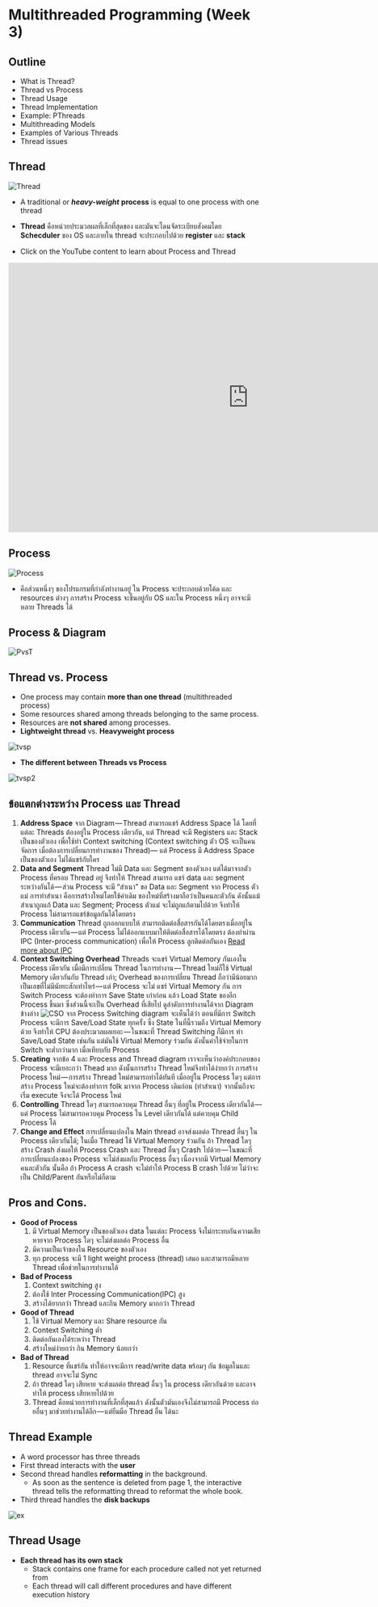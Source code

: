 # Multithreaded Programming (Week 3)

## Outline
   - What is Thread?
   - Thread vs Process
   - Thread Usage
   - Thread Implementation
   - Example: PThreads
   - Multithreading Models
   - Examples of Various Threads
   - Thread issues

## Thread
![Thread](https://www.javamex.com/tutorials/threads/ThreadDiagram.png)
   - A traditional or ***heavy-weight*** **process** is equal to one process with one thread
   - **Thread** คือหน่วยประมวลผลที่เล็กที่สุดของ และมันจะโดนจัดระเบียบสังคมโดย **Schecduler** ของ OS และภายใน thread จะประกอบไปด้วย **register** และ **stack**
   
   - Click on the YouTube content to learn about Process and Thread

  <iframe width="949" height="534" src="https://www.youtube.com/embed/O3EyzlZxx3g" frameborder="0" allow="accelerometer; autoplay; encrypted-media; gyroscope; picture-in-picture" allowfullscreen></iframe>

## Process
![Process](https://i.ytimg.com/vi/bYF1XSJS8Qs/maxresdefault.jpg)   
   - คือส่วนหนึ่งๆ ของโปรแกรมที่กำลังทำงานอยู่ ใน Process จะประกอบด้วยโค้ด และ resources ต่างๆ การสร้าง Process จะขึ้นอยู่กับ OS และใน Process หนึ่งๆ อาจจะมีหลาย Threads ได้

## Process & Diagram
![PvsT](https://cdn-images-1.medium.com/max/1600/1*SQMYCFGyHdUxRBsHXvvteA.png)

## Thread vs. Process
   - One process may contain **more than one thread** (multithreaded process)
   - Some resources shared among threads belonging 
to the same process.
   - Resources are **not shared** among processes.
   - **Lightweight thread** vs. **Heavyweight process**

![tvsp](https://images.slideplayer.com/14/4402210/slides/slide_13.jpg)
   - **The different between Threads vs Process** 

![tvsp2](https://slideplayer.com/slide/6392122/22/images/14/Process+vs.+Thread+Process+Thread+Process+is+considered+heavy+weight.jpg)


## ข้อแตกต่างระหว่าง Process และ Thread
   1. **Address Space**
   จาก Diagram — Thread สามารถแชร์ Address Space ได้ โดยที่แต่ละ Threads ต้องอยู่ใน Process เดียวกัน, แต่ Thread จะมี Registers และ Stack เป็นของตัวเอง เพื่อใช้ทำ Context switching (Context switching ตัว OS จะเป็นคนจัดการ เมื่อต้องการเปลี่ยนการทำงานของ Thread)— แต่ Process มี Address Space เป็นของตัวเอง ไม่ได้แชร์กับใคร
   2. **Data and Segment**
   Thread ไม่มี Data และ Segment ของตัวเอง แต่ได้มาจากตัว Process ที่ครอบ Thread อยู่ จึงทำให้ Thread สามารถ แชร์ data และ segment ระหว่างกันได้ — ส่วน Process จะมี “สำเนา” ขอ Data และ Segment จาก Process ตัวแม่ การทำสำเนา คือการสร้างใหม่โดยใช้ค่าเดิม ของใหม่ที่สร้างมาถือว่าเป็นคนละตัวกัน ดังนั้นแม้สำเนาถูกแก้ Data และ Segment; Process ตัวแม่ จะไม่ถูกแก้ตามไปด้วย จึงทำให้ Process ไม่สามารถแชร์ข้อมูลกันได้โดยตรง
   3. **Communication**
   Thread ถูกออกแบบให้ สามารถติดต่อสื่อสารกันได้โดยตรงเมื่ออยู่ใน Process เดียวกัน — แต่ Process ไม่ได้ออกแบบมาให้ติดต่อสื่อสารได้โดยตรง ต้องทำผ่าน IPC (Inter-process communication) เพื่อให้ Process ลูกติดต่อกันเอง [Read more about IPC](https://en.wikipedia.org/wiki/Inter-process_communication)
   4. **Context Switching Overhead**
   Threads จะแชร์ Virtual Memory กันเองใน Process เดียวกัน เมื่อมีการเปลี่ยน Thread ในการทำงาน — Thread ใหม่ก็ใช้ Virtual Memory เดียวกันกับ Thread เก่า; Overhead ของการเปลี่ยน Thread ถือว่ามีน้อยมาก เป็นเลขที่ไม่มีนัยยะสักเท่าไหร่ — แต่ Process จะไม่ แชร์ Virtual Memory กัน การ Switch Process จะต้องทำการ Save State เก่าก่อน แล้ว Load State ของอีก Process ขึ้นมา ซึ่งส่วนนี้จะเป็น Overhead ที่เสียไป ดูลำดับการทำงานได้จาก Diagram ข้างล่าง
![CSO](https://cdn-images-1.medium.com/max/1600/1*y67yn_zqwILmW5nJNib3PQ.png)
จาก Process Switching diagram จะเห็นได้ว่า ตอนที่มีการ Switch Process จะมีการ Save/Load State ทุกครั้ง ซึ่ง State ในที่นี้รวมถึง Virtual Memory ด้วย จึงทำให้ CPU ต้องประมวลผลเยอะ — ในขณะที่ Thread Switching ก็มีการ ทำ Save/Load State เช่นกัน แต่มันใช้ Virtual Memory ร่วมกัน ดังนั้นค่าใช้จ่ายในการ Switch จะต่ำกว่ามาก เมื่อเทียบกับ Process
   5. **Creating**
   จากข้อ 4 และ Process and Thread diagram เราจะเห็นว่าองค์ประกอบของ Process จะมีเยอะกว่า Thead มาก ดังนั้นการสร้าง Thread ใหม่จึงทำได้ง่ายกว่า การสร้าง Process ใหม่ — การสร้าง Thread ใหม่สามารถทำได้ทันที เมื่ออยู่ใน Process ใดๆ แต่การสร้าง Process ใหม่จะต้องทำการ folk มาจาก Process เดิมก่อน (ทำสำเนา) จากนั้นถึงจะเริ่ม execute จึงจะได้ Process ใหม่
   6. **Controlling**
   Thread ใดๆ สามารถควบคุม Thread อื่นๆ ที่อยู่ใน Process เดียวกันได้ — แต่ Process ไม่สามารถควบคุม Process ใน Level เดียวกันได้ แต่ควบคุม Child Process ได้
   7.  **Change and Effect**
   การเปลี่ยนแปลงใน Main thread อาจส่งผลต่อ Thread อื่นๆ ใน Process เดียวกันได้; ในเมื่อ Thread ใช้ Virtual Memory ร่วมกัน ถ้า Thread ใดๆ สร้าง Crash ส่งผลให้ Process Crash และ Thread อื่นๆ Crash ไปด้วย — ในขณะที่ การเปลี่ยนแปลงของ Process จะไม่ส่งผลกับ Process อื่นๆ เนื่องจากมี Virtual Memory คนละตัวกัน นั้นคือ ถ้า Process A crash จะไม่ทำให้ Process B crash ไปด้วย ไม่ว่าจะเป็น Child/Parent กันหรือไม่ก็ตาม
## Pros and Cons.
   - **Good of Process**
      1. มี Virtual Memory เป็นของตัวเอง data ในแต่ละ Process จึงไม่กระทบกัน ความเสียหายจาก Process ใดๆ จะไม่ส่งผลต่อ Process อื่น
      2. มีความเป็นเจ้าของใน Resource ของตัวเอง
      3. ทุก process จะมี 1 light weight process (thread) เสมอ และสามารถมีหลาย Thread เพื่อช่วยในการทำงานได้
   - **Bad of Process** 
      1. Context switching สูง
      2. ต้องใช้ Inter Processing Communication(IPC) สูง
      3. สร้างได้ยากกว่า Thread และกิน Memory มากกว่า Thread
   - **Good of Thread**
      1. ใช้ Virtual Memory และ Share resource กัน
      2. Context Switching ต่ำ
      3. ติดต่อกันเองได้ระหว่าง Thread
      4. สร้างใหม่ง่ายกว่า กิน Memory น้อยกว่า
   -  **Bad of Thread**
      1. Resource ที่แชร์กัน ทำให้อาจจะมีการ read/write data พร้อมๆ กัน ข้อมูลในและ thread อาจจะไม่ Sync
      2. ถ้า thread ใดๆ เสียหาย จะส่งผลต่อ thread อื่นๆ ใน process เดียวกันด้วย และอาจทำให้ process เสียหายไปด้วย
      3. Thread คือหน่วยการทำงานที่เล็กที่สุดแล้ว ดังนั้นตัวมันเองจึงไม่สามารถมี Process ย่อยอื่นๆ มาช่วยทำงานได้อีก — แต่ยืมมือ Thread อื่น ได้นะ
## Thread Example
   - A word processor has three threads
   - First thread interacts with the **user**
   - Second thread handles **reformatting** in the background.
      - As soon as the sentence is deleted from page 1, the 
interactive thread tells the reformatting thread to 
reformat the whole book.
   - Third thread handles the **disk backups**

![ex](https://image.slidesharecdn.com/os-part-02-150330212852-conversion-gate01/95/processes-and-thread-ostanenbaum3e-24-638.jpg?cb=1427769057)

## Thread Usage
   - **Each thread has its own stack**
      - Stack contains one frame for each procedure called 
not yet returned from
      - Each thread will call different procedures and have 
different execution history
